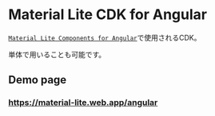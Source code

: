 # Material Lite CDK for Angular

[`Material Lite Components for Angular`](https://angular-material-lite.web.app)で使用されるCDK。

単体で用いることも可能です。


## Demo page
<h3><a href='https://material-lite.web.app/angular'>https://material-lite.web.app/angular</a></h3>

